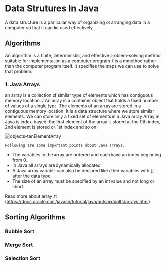 # Data Strutures In Java
   A data structure is a particular way of organizing or arranging data in a computer so that it can be used effectively.
   
## Algorithms
   An algorithm is a finite, deterministic, and effective problem-solving method suitable for implementation as a computer program.
    t is a mmethod rather than the computer program itself. it specifies the steps we can use to solve that problem.
    
### 1. Java Arrays
   an array is a collection of similar type of elements which has contiguous memory location. / An array is a container object that holds 
   a fixed number of values of a single type.
   The elements of an array are stored in a contiguous memory location. It is a data structure where we store similar elements.
   We can store only a fixed set of elements in a Java array
   Array in Java is index-based, the first element of the array is stored at the 0th index, 2nd element is stored on 1st index and so on.
   
   ![objects-tenElementArray](https://user-images.githubusercontent.com/24837991/103443391-ebc6cb00-4c84-11eb-93d2-b5094f258d31.gif)
   
   `Following are some important points about Java arrays.`
   * The variables in the array are ordered and each have an index beginning from 0.
   * In Java all arrays are dynamically allocated
   * A Java array variable can also be declared like other variables with [] after the data type.
   * The size of an array must be specified by an int value and not long or short.
   
   Read more about array at (https://docs.oracle.com/javase/tutorial/java/nutsandbolts/arrays.html)

## Sorting Algorithms
### Bubble Sort
### Merge Sort
### Selection Sort
